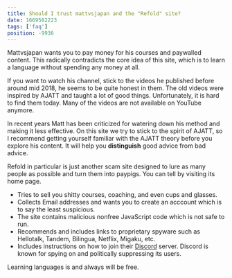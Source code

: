 ```yaml
---
title: Should I trust mattvsjapan and the "Refold" site?
date: 1669582223
tags: ['faq']
position: -9936
---
```


Mattvsjapan wants you to pay money for his courses and paywalled content.
This radically contradicts the core idea of this site,
which is to learn a language without spending any money at all.

If you want to watch his channel,
stick to the videos he published before around mid 2018,
he seems to be quite honest in them.
The old videos were inspired by AJATT and taught a lot of good things.
Unfortunately,
it is hard to find them today.
Many of the videos are not available on YouTube anymore.

In recent years Matt has been criticized
for watering down his method
and making it less effective.
On this site we try to stick to the spirit of AJATT,
so I recommend getting yourself familiar with the AJATT theory
before you explore his content.
It will help you **distinguish** good advice from bad advice.

Refold in particular is just another scam site
designed to lure as many people as possible and turn them into paypigs.
You can tell by visiting its home page.

* Tries to sell you shitty courses, coaching, and even cups and glasses.
* Collects Email addresses and wants you to create an acccount which is to say the least suspicious.
* The site contains malicious nonfree JavaScript code which is not safe to run.
* Recommends and includes links to proprietary spyware
  such as Hellotalk, Tandem, Bilingua, Netflix, Migaku, etc.
* Includes instructions on how to join their
  [Discord](https://spyware.neocities.org/articles/discord.html) server.
  Discord is known for spying on and politically suppressing its users.

Learning languages is and always will be free.
